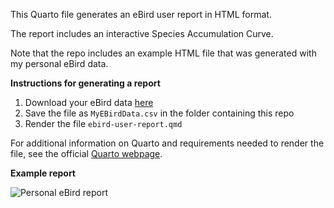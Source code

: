 This Quarto file generates an eBird user report in HTML format.

The report includes an interactive Species Accumulation Curve.

Note that the repo includes an example HTML file that was generated with my personal eBird data.

**Instructions for generating a report**

1. Download your eBird data [here](https://ebird.org/downloadMyData)
2. Save the file as `MyEBirdData.csv` in the folder containing this repo
3. Render the file `ebird-user-report.qmd`

For additional information on Quarto and requirements needed to render the file, see the official [Quarto webpage](https://quarto.org).

**Example report**

![Personal eBird report](https://github.com/user-attachments/assets/f0b07168-fd8a-48a8-952a-b02260fe5423)
